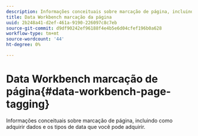 ```yaml
---
description: Informações conceituais sobre marcação de página, incluindo como adquirir dados e os tipos de data que você pode adquirir.
title: Data Workbench marcação da página
uuid: 2b248a41-d2ef-461a-9190-226097c8c7eb
source-git-commit: d9df90242ef96188f4e4b5e6d04cfef196b0a628
workflow-type: tm+mt
source-wordcount: '44'
ht-degree: 0%

---
```



# Data Workbench marcação de página{#data-workbench-page-tagging}

Informações conceituais sobre marcação de página, incluindo como adquirir dados e os tipos de data que você pode adquirir.

